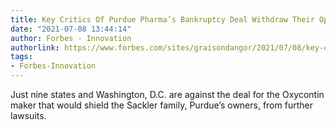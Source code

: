 ```yaml
---
title: Key Critics Of Purdue Pharma’s Bankruptcy Deal Withdraw Their Opposition
date: "2021-07-08 13:44:14"
author: Forbes - Innovation
authorlink: https://www.forbes.com/sites/graisondangor/2021/07/08/key-critics-of-purdue-pharmas-bankruptcy-deal-withdraw-their-opposition/
tags:
- Forbes-Innovation
---
```

Just nine states and Washington, D.C. are against the deal for the Oxycontin maker that would shield the Sackler family, Purdue’s owners, from further lawsuits.
